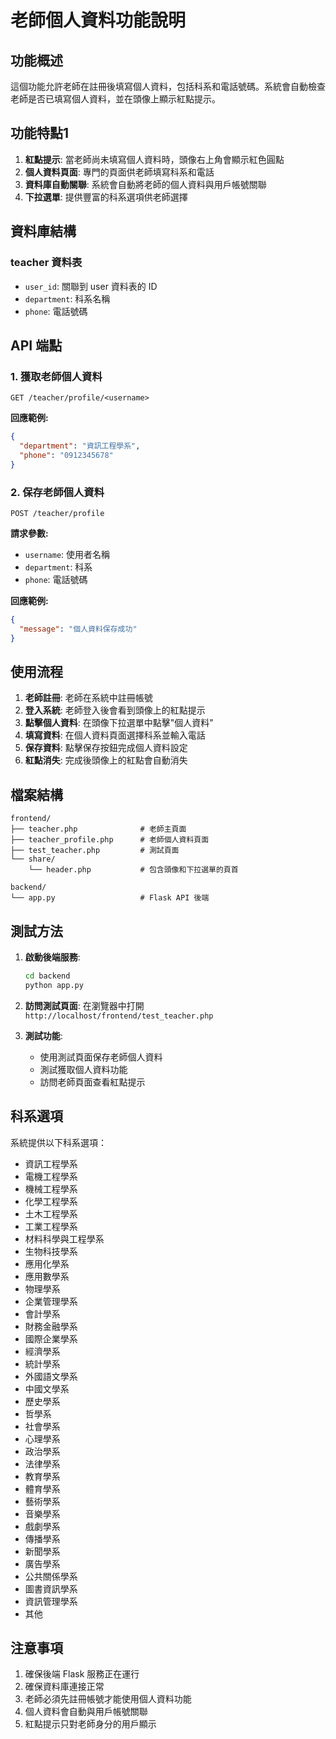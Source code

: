 # 老師個人資料功能說明

## 功能概述

這個功能允許老師在註冊後填寫個人資料，包括科系和電話號碼。系統會自動檢查老師是否已填寫個人資料，並在頭像上顯示紅點提示。

## 功能特點1

1. **紅點提示**: 當老師尚未填寫個人資料時，頭像右上角會顯示紅色圓點
2. **個人資料頁面**: 專門的頁面供老師填寫科系和電話
3. **資料庫自動關聯**: 系統會自動將老師的個人資料與用戶帳號關聯
4. **下拉選單**: 提供豐富的科系選項供老師選擇

## 資料庫結構

### teacher 資料表
- `user_id`: 關聯到 user 資料表的 ID
- `department`: 科系名稱
- `phone`: 電話號碼

## API 端點

### 1. 獲取老師個人資料
```
GET /teacher/profile/<username>
```

**回應範例:**
```json
{
  "department": "資訊工程學系",
  "phone": "0912345678"
}
```

### 2. 保存老師個人資料
```
POST /teacher/profile
```

**請求參數:**
- `username`: 使用者名稱
- `department`: 科系
- `phone`: 電話號碼

**回應範例:**
```json
{
  "message": "個人資料保存成功"
}
```

## 使用流程

1. **老師註冊**: 老師在系統中註冊帳號
2. **登入系統**: 老師登入後會看到頭像上的紅點提示
3. **點擊個人資料**: 在頭像下拉選單中點擊"個人資料"
4. **填寫資料**: 在個人資料頁面選擇科系並輸入電話
5. **保存資料**: 點擊保存按鈕完成個人資料設定
6. **紅點消失**: 完成後頭像上的紅點會自動消失

## 檔案結構

```
frontend/
├── teacher.php              # 老師主頁面
├── teacher_profile.php      # 老師個人資料頁面
├── test_teacher.php         # 測試頁面
└── share/
    └── header.php           # 包含頭像和下拉選單的頁首

backend/
└── app.py                   # Flask API 後端
```

## 測試方法

1. **啟動後端服務**:
   ```bash
   cd backend
   python app.py
   ```

2. **訪問測試頁面**:
   在瀏覽器中打開 `http://localhost/frontend/test_teacher.php`

3. **測試功能**:
   - 使用測試頁面保存老師個人資料
   - 測試獲取個人資料功能
   - 訪問老師頁面查看紅點提示

## 科系選項

系統提供以下科系選項：
- 資訊工程學系
- 電機工程學系
- 機械工程學系
- 化學工程學系
- 土木工程學系
- 工業工程學系
- 材料科學與工程學系
- 生物科技學系
- 應用化學系
- 應用數學系
- 物理學系
- 企業管理學系
- 會計學系
- 財務金融學系
- 國際企業學系
- 經濟學系
- 統計學系
- 外國語文學系
- 中國文學系
- 歷史學系
- 哲學系
- 社會學系
- 心理學系
- 政治學系
- 法律學系
- 教育學系
- 體育學系
- 藝術學系
- 音樂學系
- 戲劇學系
- 傳播學系
- 新聞學系
- 廣告學系
- 公共關係學系
- 圖書資訊學系
- 資訊管理學系
- 其他

## 注意事項

1. 確保後端 Flask 服務正在運行
2. 確保資料庫連接正常
3. 老師必須先註冊帳號才能使用個人資料功能
4. 個人資料會自動與用戶帳號關聯
5. 紅點提示只對老師身分的用戶顯示 
